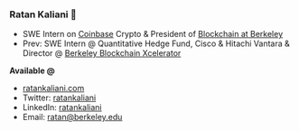 ### Ratan Kaliani 🐻

<!--
**ratankaliani/ratankaliani** is a ✨ _special_ ✨ repository because its `README.md` (this file) appears on your GitHub profile.

Here are some ideas to get you started:
-->

- SWE Intern on [Coinbase](https://coinbase.com) Crypto & President of [Blockchain at Berkeley](https://blockchain.berkeley.edu)
- Prev: SWE Intern @ Quantitative Hedge Fund, Cisco & Hitachi Vantara & Director @ [Berkeley Blockchain Xcelerator](https://xcelerator.berkeley.edu)

**Available @**
- [ratankaliani.com](https://ratankaliani.com)
- Twitter: [ratankaliani](https://twitter.com/ratankaliani)
- LinkedIn: [ratankaliani](https://linkedin.com/in/ratankaliani)
- Email: [ratan@berkeley.edu](mailto:ratan@berkeley.edu)
<!--
- 🤔 I’m looking for help with ...
- 💬 Ask me about ...
- 📫 How to reach me: ...
- 😄 Pronouns: ...
- ⚡ Fun fact: ...
-->

